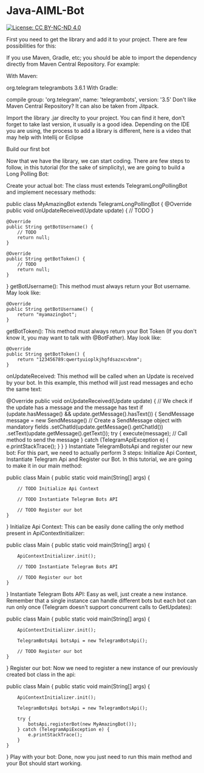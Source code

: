 # Java-AIML-Bot

[![License: CC BY-NC-ND 4.0](https://img.shields.io/badge/License-CC%20BY--NC--ND%204.0-lightgrey.svg)](https://creativecommons.org/licenses/by-nc-nd/4.0/)

First you need to get the library and add it to your project. There are few possibilities for this:

If you use Maven, Gradle, etc; you should be able to import the dependency directly from Maven Central Repository. For example:

With Maven:

   <dependency>
      <groupId>org.telegram</groupId>
      <artifactId>telegrambots</artifactId>
      <version>3.6.1</version>
   </dependency>
With Gradle:

  compile group: 'org.telegram', name: 'telegrambots', version: '3.5'
Don't like Maven Central Repository? It can also be taken from Jitpack.

Import the library .jar direclty to your project. You can find it here, don't forget to take last version, it usually is a good idea. Depending on the IDE you are using, the process to add a library is different, here is a video that may help with Intellij or Eclipse

Build our first bot

Now that we have the library, we can start coding. There are few steps to follow, in this tutorial (for the sake of simplicity), we are going to build a Long Polling Bot:

Create your actual bot: The class must extends TelegramLongPollingBot and implement necessary methods:

public class MyAmazingBot extends TelegramLongPollingBot {
    @Override
    public void onUpdateReceived(Update update) {
        // TODO
    }

    @Override
    public String getBotUsername() {
        // TODO
        return null;
    }

    @Override
    public String getBotToken() {
        // TODO
        return null;
    }
}
getBotUsername(): This method must always return your Bot username. May look like:

    @Override
    public String getBotUsername() {
        return "myamazingbot";
    }
getBotToken(): This method must always return your Bot Token (If you don't know it, you may want to talk with @BotFather). May look like:

    @Override
    public String getBotToken() {
        return "123456789:qwertyuioplkjhgfdsazxcvbnm";
    }
onUpdateReceived: This method will be called when an Update is received by your bot. In this example, this method will just read messages and echo the same text:

@Override
public void onUpdateReceived(Update update) {
    // We check if the update has a message and the message has text
    if (update.hasMessage() && update.getMessage().hasText()) {
        SendMessage message = new SendMessage() // Create a SendMessage object with mandatory fields
                .setChatId(update.getMessage().getChatId())
                .setText(update.getMessage().getText());
        try {
            execute(message); // Call method to send the message
        } catch (TelegramApiException e) {
            e.printStackTrace();
        }
    }
}
Instantiate TelegramBotsApi and register our new bot: For this part, we need to actually perform 3 steps: Initialize Api Context, Instantiate Telegram Api and Register our Bot. In this tutorial, we are going to make it in our main method:

public class Main {
    public static void main(String[] args) {

        // TODO Initialize Api Context

        // TODO Instantiate Telegram Bots API

        // TODO Register our bot
    }
}
Initialize Api Context: This can be easily done calling the only method present in ApiContextInitializer:

public class Main {
    public static void main(String[] args) {

        ApiContextInitializer.init();

        // TODO Instantiate Telegram Bots API

        // TODO Register our bot
    }
}
Instantiate Telegram Bots API: Easy as well, just create a new instance. Remember that a single instance can handle different bots but each bot can run only once (Telegram doesn't support concurrent calls to GetUpdates):

public class Main {
    public static void main(String[] args) {

        ApiContextInitializer.init();

        TelegramBotsApi botsApi = new TelegramBotsApi();

        // TODO Register our bot
    }
}
Register our bot: Now we need to register a new instance of our previously created bot class in the api:

public class Main {
    public static void main(String[] args) {

        ApiContextInitializer.init();

        TelegramBotsApi botsApi = new TelegramBotsApi();

        try {
            botsApi.registerBot(new MyAmazingBot());
        } catch (TelegramApiException e) {
            e.printStackTrace();
        }
    }
}
Play with your bot: Done, now you just need to run this main method and your Bot should start working.
